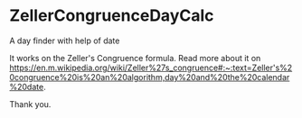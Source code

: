 # ZellerCongruenceDayCalc
A day finder with help of date

It works on the Zeller's Congruence formula. Read more about it on https://en.m.wikipedia.org/wiki/Zeller%27s_congruence#:~:text=Zeller's%20congruence%20is%20an%20algorithm,day%20and%20the%20calendar%20date.

Thank you.
